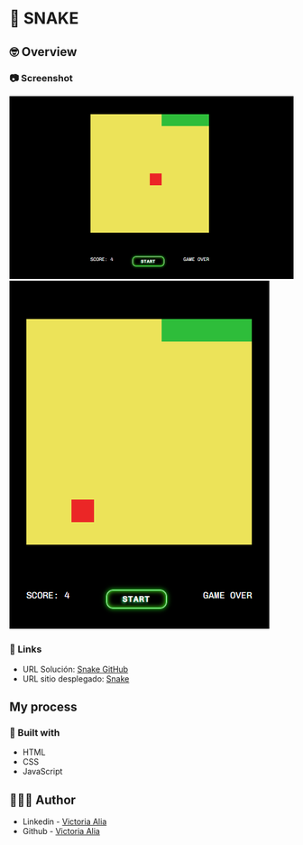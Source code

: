 # 🐍 SNAKE

## 🤓 Overview

### 📷 Screenshot

![Diseño escritorio](https://github.com/victoriaalia/snake-game/blob/main/snake-e.png)
![Diseño movil](https://github.com/victoriaalia/snake-game/blob/main/snake-m.png)

### 🙆 Links

- URL Solución: [Snake GitHub](https://github.com/victoriaalia/snake-game)
- URL sitio desplegado: [Snake](https://snake-game-virid-ten.vercel.app/)

## My process

### 👷 Built with

- HTML
- CSS
- JavaScript

## 👩🏻‍💻 Author

- Linkedin - [Victoria Alia](https://www.linkedin.com/in/maria-victoria-alia-a79682206/)
- Github - [Victoria Alia](https://github.com/victoriaalia)
